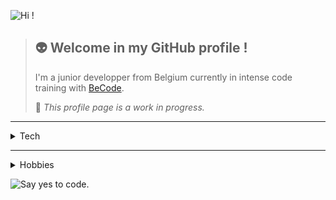 ![Hi !](https://media.giphy.com/media/drwrNnpOK09dqsttOn/giphy.gif)

>
> ## :alien: Welcome in my GitHub profile !
>
> I'm a junior developper from Belgium currently in intense code training with [BeCode](https://becode.org/).
>
> :construction: _This profile page is a work in progress._
>

----------------------------------------------------------------------------------------------

<details>
  <summary> Tech </summary>

### Title

Blablabla ...

</details>

----------------------------------------------------------------------------------------------

<details>
  <summary> Hobbies </summary>

### Title

Some more blabla x)

</details>

![Say yes to code.](https://media.giphy.com/media/FPbnShq1h1IS5FQyPD/giphy.gif)

<!--
**fwauters/fwauters** is a ✨ _special_ ✨ repository because its `README.md` (this file) appears on your GitHub profile.

Here are some ideas to get you started:

- 🔭 I’m currently working on ...
- 🌱 I’m currently learning ...
- 👯 I’m looking to collaborate on ...
- 🤔 I’m looking for help with ...
- 💬 Ask me about ...
- 📫 How to reach me: ...
- 😄 Pronouns: ...
- ⚡ Fun fact: ...
-->
